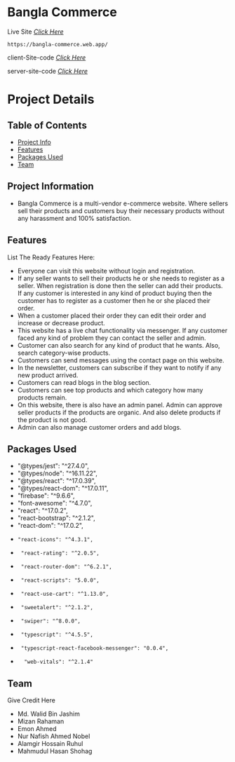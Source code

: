 # Bangla Commerce

Live Site [_Click Here_](https://bangla-commerce.web.app/)

```
https://bangla-commerce.web.app/
```

client-Site-code [_Click Here_](https://github.com/samian016/Bangla-Commerce)

server-site-code [_Click Here_](https://github.com/samian016/Bangle-E-Commerce-Server)


# Project Details

## Table of Contents

- [Project Info](#project-information)
 - [Features](#features)
- [Packages Used](#packages-used)
- [Team](#team)

## Project Information

- Bangla Commerce is a multi-vendor e-commerce website. Where sellers sell their products and customers buy their necessary products without any harassment and 100% satisfaction.
 


## Features

List The Ready Features Here:

- Everyone can visit this website without login and registration.
- If any seller wants to sell their products he or she needs to register as a seller. When registration is done then the seller can add their products. If any customer is interested in any kind of product buying then the customer has to register as a customer then he or she placed their order.
- When a customer placed their order they can edit their order and increase or decrease product.
- This website has a live chat functionality via messenger. If any customer faced any kind of problem they can contact the seller and admin.
- Customer can also search for any kind of product that he wants. Also, search category-wise products.
- Customers can send messages using the contact page on this website.
- In the newsletter, customers can subscribe if they want to notify if any new product arrived.
- Customers can read blogs in the blog section.
- Customers can see top products and which category how many products remain.
- On this website, there is also have an admin panel. Admin can approve seller products if the products are organic. And also delete products if the product is not good.
- Admin can also manage customer orders and add blogs.



## Packages Used

-  "@types/jest": "^27.4.0",
-  "@types/node": "^16.11.22",
-  "@types/react": "^17.0.39",
-   "@types/react-dom": "^17.0.11",
-   "firebase": "^9.6.6",
-    "font-awesome": "^4.7.0",
-    "react": "^17.0.2",
-   "react-bootstrap": "^2.1.2",
-    "react-dom": "^17.0.2",
-     "react-icons": "^4.3.1",
-      "react-rating": "^2.0.5",
-      "react-router-dom": "^6.2.1",
-      "react-scripts": "5.0.0",
-      "react-use-cart": "^1.13.0",
-      "sweetalert": "^2.1.2",
-      "swiper": "^8.0.0",
-      "typescript": "^4.5.5",
-      "typescript-react-facebook-messenger": "0.0.4",
-       "web-vitals": "^2.1.4"




## Team

Give Credit Here

- Md. Walid Bin Jashim
- Mizan Rahaman
- Emon Ahmed
- Nur Nafish Ahmed Nobel
- Alamgir Hossain Ruhul
- Mahmudul Hasan Shohag
